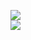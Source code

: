 [![](https://img.shields.io/badge/Made%20With-Github%20Spray-lightgrey.svg?style=for-the-badge&logo=github)](https://github.com/Annihil/github-spray#4595)  
[![](https://i.imgur.com/2DrTn0Z.gif)](https://github.com/Annihil/github-spray)